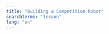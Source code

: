 ```yaml
---
title: "Building a Competition Robot"
searchterms: "lesson"
lang: "en"
---
```

<div class="content-tab closed" style="display: none;">

                      <ul>
                          <li>Slides: <a href="translations/en-us/robots/FLLRobot.pptx">PPTX</a>, <a href="translations/en-us/robots/FLLRobot.pdf">PDF </a></li>


                        </ul>

                          </div>
